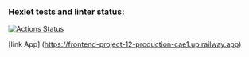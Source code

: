 ### Hexlet tests and linter status:
[![Actions Status](https://github.com/newzavod/frontend-project-12/workflows/hexlet-check/badge.svg)](https://github.com/newzavod/frontend-project-12/actions)

[link App] (https://frontend-project-12-production-cae1.up.railway.app)

